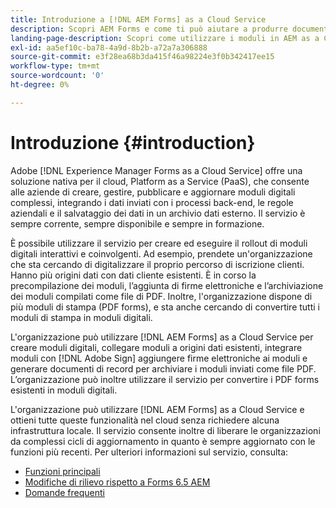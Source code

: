 ```yaml
---
title: Introduzione a [!DNL AEM Forms] as a Cloud Service
description: Scopri AEM Forms e come ti può aiutare a produrre documenti e contenuti di moduli pronti per l’azienda. Scopri Platform-as-a-Service (PaaS) e come gestire moduli digitali e processi aziendali di classe enterprise, nonché come collegare Forms alle origini dati correnti.
landing-page-description: Scopri come utilizzare i moduli in AEM as a Cloud Service.
exl-id: aa5ef10c-ba78-4a9d-8b2b-a72a7a306888
source-git-commit: e3f28ea68b3da415f46a98224e3f0b342417ee15
workflow-type: tm+mt
source-wordcount: '0'
ht-degree: 0%

---
```


# Introduzione {#introduction}

Adobe [!DNL Experience Manager Forms as a Cloud Service] offre una soluzione nativa per il cloud, Platform as a Service (PaaS), che consente alle aziende di creare, gestire, pubblicare e aggiornare moduli digitali complessi, integrando i dati inviati con i processi back-end, le regole aziendali e il salvataggio dei dati in un archivio dati esterno. Il servizio è sempre corrente, sempre disponibile e sempre in formazione.

È possibile utilizzare il servizio per creare ed eseguire il rollout di moduli digitali interattivi e coinvolgenti. Ad esempio, prendete un&#39;organizzazione che sta cercando di digitalizzare il proprio percorso di iscrizione clienti. Hanno più origini dati con dati cliente esistenti. È in corso la precompilazione dei moduli, l’aggiunta di firme elettroniche e l’archiviazione dei moduli compilati come file di PDF. Inoltre, l&#39;organizzazione dispone di più moduli di stampa (PDF forms), e sta anche cercando di convertire tutti i moduli di stampa in moduli digitali.

L&#39;organizzazione può utilizzare [!DNL AEM Forms] as a Cloud Service per creare moduli digitali, collegare moduli a origini dati esistenti, integrare moduli con [!DNL Adobe Sign] aggiungere firme elettroniche ai moduli e generare documenti di record per archiviare i moduli inviati come file PDF. L’organizzazione può inoltre utilizzare il servizio per convertire i PDF forms esistenti in moduli digitali.

L&#39;organizzazione può utilizzare [!DNL AEM Forms] as a Cloud Service e ottieni tutte queste funzionalità nel cloud senza richiedere alcuna infrastruttura locale. Il servizio consente inoltre di liberare le organizzazioni da complessi cicli di aggiornamento in quanto è sempre aggiornato con le funzioni più recenti. Per ulteriori informazioni sul servizio, consulta:

* [Funzioni principali](key-features.md)
* [Modifiche di rilievo rispetto a Forms 6.5 AEM](notable-changes.md)
* [Domande frequenti](faq.md)
